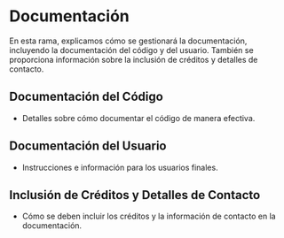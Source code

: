 # Documentación

En esta rama, explicamos cómo se gestionará la documentación, incluyendo la documentación del código y del usuario. También se proporciona información sobre la inclusión de créditos y detalles de contacto.

## Documentación del Código

- Detalles sobre cómo documentar el código de manera efectiva.

## Documentación del Usuario

- Instrucciones e información para los usuarios finales.

## Inclusión de Créditos y Detalles de Contacto

- Cómo se deben incluir los créditos y la información de contacto en la documentación.

